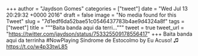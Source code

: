 
+++
author = "Jaydson Gomes"
categories = ["tweet"]
date = "Wed Jul 13 20:29:32 +0000 2016"
draft = false
image = "No media found for this Tweet"
slug = "7d1edf6da52bae51c0546437783b4ae9d4324a8f"
tags = ["tweet"]
title = """Baita banda aqui da terri..."""
tweet = true
tweet_url = "https://twitter.com/jaydson/status/753325509178556417"
+++
Baita banda aqui da terrinha #NowPlaying Síndrome de Estocolmo by Eu Acuso! ♫ https://t.co/w4p33twL85
